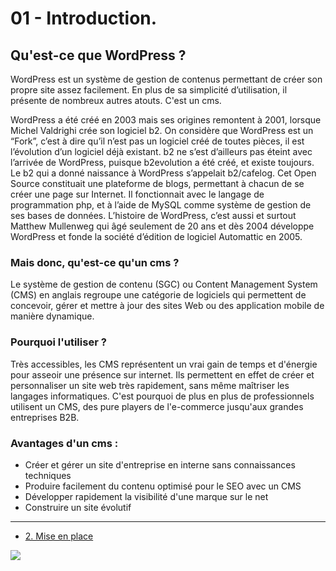 # 01 - Introduction.

## Qu'est-ce que WordPress ?

WordPress est un système de gestion de contenus permettant de créer son propre site assez facilement. En plus de sa simplicité d’utilisation, il présente de nombreux autres atouts. C'est un cms.

WordPress a été créé en 2003 mais ses origines remontent à 2001, lorsque Michel Valdrighi crée son logiciel b2. On considère que WordPress est un “Fork”, c’est à dire qu’il n’est pas un logiciel créé de toutes pièces, il est l’évolution d’un logiciel déjà existant. b2 ne s’est d’ailleurs pas éteint avec l’arrivée de WordPress, puisque b2evolution a été créé, et existe toujours.  Le b2 qui a donné naissance à WordPress s’appelait b2/cafelog. Cet Open Source constituait une plateforme de blogs, permettant à chacun de se créer une page sur Internet. Il fonctionnait avec le langage de programmation php, et à l’aide de MySQL comme système de gestion de ses bases de données.  L’histoire de WordPress, c’est aussi et surtout Matthew Mullenweg qui âgé seulement de 20 ans et dès 2004 développe WordPress et fonde la société d’édition de logiciel Automattic en 2005.

### Mais donc, qu'est-ce qu'un cms ?

Le système de gestion de contenu (SGC) ou Content Management System (CMS) en anglais regroupe une catégorie de logiciels qui permettent de concevoir, gérer et mettre à jour des sites Web ou des application mobile de manière dynamique.

### Pourquoi l'utiliser ?
Très accessibles, les CMS représentent un vrai gain de temps et d'énergie pour asseoir une présence sur internet. Ils permettent en effet de créer et personnaliser un site web très rapidement, sans même maîtriser les langages informatiques. C'est pourquoi de plus en plus de professionnels utilisent un CMS, des pure players de l'e-commerce jusqu'aux grandes entreprises B2B.

### Avantages d'un cms :

* Créer et gérer un site d'entreprise en interne sans connaissances techniques 
* Produire facilement du contenu optimisé pour le SEO avec un CMS 
* Développer rapidement la visibilité d'une marque sur le net 
* Construire un site évolutif

---
- [2. Mise en place](./02-Mise-en-place.md)


![](https://media.giphy.com/media/L3X9GvVhP1nY23Ah6u/giphy.gif)
